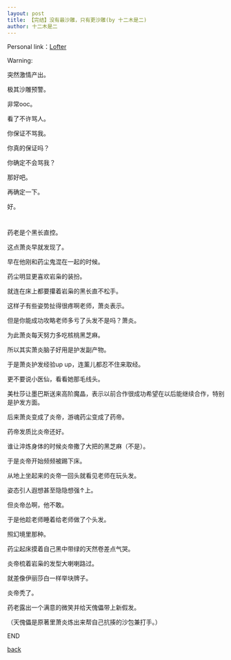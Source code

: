 ```yaml
---
layout: post
title: 【完结】没有最沙雕，只有更沙雕(by 十二木是二)
author: 十二木是二
---
```


Personal link：[Lofter](http://mushier.lofter.com/)

Warning:



突然激情产出。

极其沙雕预警。

非常ooc。

看了不许骂人。

你保证不骂我。

你真的保证吗？

你确定不会骂我？

那好吧。

再确定一下。

好。

#

药老是个黑长直控。

这点萧炎早就发现了。

早在他刚和药尘鬼混在一起的时候。

药尘明显更喜欢岩枭的装扮。

就连在床上都要攥着岩枭的黑长直不松手。

这样子有些姿势扯得很疼啊老师，萧炎表示。

但是你能成功攻略老师多亏了头发不是吗？萧炎。

为此萧炎每天努力多吃核桃黑芝麻。

所以其实萧炎脑子好用是护发副产物。

于是萧炎护发经验up up，连薰儿都忍不住来取经。

更不要说小医仙，看看她那毛线头。

美杜莎让墨巴斯送来高阶魔晶，表示以前合作很成功希望在以后能继续合作，特别是护发方面。

后来萧炎变成了炎帝，游魂药尘变成了药帝。

药帝发质比炎帝还好。

谁让淬炼身体的时候炎帝撒了大把的黑芝麻（不是）。

于是炎帝开始频频被踢下床。

从地上坐起来的炎帝一回头就看见老师在玩头发。

姿态引人遐想甚至隐隐想强↑上。

但炎帝怂啊，他不敢。

于是他趁老师睡着给老师做了个头发。

照幻境里那种。

药尘起床摸着自己黑中带绿的天然卷差点气哭。

炎帝梳着岩枭的发型大喇喇路过。

就差像伊丽莎白一样举块牌子。

炎帝秃了。

药老露出一个满意的微笑并给天傀儡带上新假发。

（天傀儡是原著里萧炎炼出来帮自己抗揍的沙包兼打手。）

END

[back](https://allforyanchen.github.io/)

